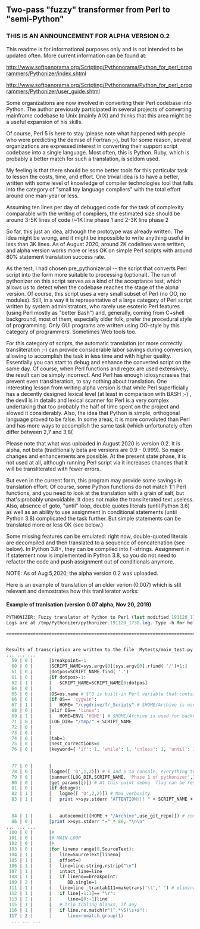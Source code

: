 ## Two-pass "fuzzy" transformer from Perl to "semi-Python" 
### THIS IS AN ANNOUNCEMENT FOR ALPHA VERSION 0.2 

This readme is for informational purposes only and is not intended to be updated often. More current information can be found at:  

http://www.softpanorama.org/Scripting/Pythonorama/Python_for_perl_programmers/Pythonizer/index.shtml

http://www.softpanorama.org/Scripting/Pythonorama/Python_for_perl_programmers/Pythonizer/user_guide.shtml

Some organizations are now involved in converting their Perl codebase into Python. The author previously participated in several projects of converting mainframe codebase to Unix (mainly AIX) and thinks that this area might be a useful expansion of his skills. 
 
Of course, Perl 5 is here to stay (please note what happened with people who were predicting the demise of Fortran ;-), but for some reason, 
several organizations are expressed interest in converting their support script codebase into a single language. Most often, this is Python. 
Ruby, which is probably a better match for such a translation, is seldom used. 

My feeling is that there should be some better tools for this particular task to lessen the costs, time, and effort. One trivial idea is to have a better, written with some level of knowledge of compiler technologies tool that falls into the category of "small toy language compliers" with the total effort around one man-year or less. 

Assuming ten lines per day of debugged code for the task of complexity comparable with the writing of compilers, the estimated size should be around 3-5K lines of code (~1K line phase 1 and 2-3K line phase 2 

So far, this just an idea, although the prototype was already written. The idea might be wrong, and it might be impossible to write anything useful in less than 3K lines. As of August 2020, around 2K codelines were written, and alpha version works more or less OK on simple Perl scripts with around 80% statement translation success rate.

As the test, I  had chosen pre_pythonizer.pl -- the script that converts Perl script into the form more suitable to processing (optional). The run of pythonizer on this script serves as a kind of the acceptance test, which allows us to detect when the codebase reaches the stage of the alpha version.  Of course, this script uses a very small subset of Perl (no OO, no modules). Still, in a way it is representative of a large category of Perl script written by system administrators, who rarely use esoteric Perl features (using Perl mostly as "better Bash") and, generally, coming from C+shell background, most of them, especially older folk, prefer the procedural style of programming. Only GUI programs are written using OO-style by this category of programmers. Sometimes Web tools too. 

For this category of scripts, the automatic translation (or more correctly transliteration ;-) can provide considerable labor savings during conversion, allowing to accomplish the task in less time and with higher quality. Essentially you can start to debug and enhance the converted script on the same day. Of course,  when Perl functions and regex are used extensively, the result can be simply incorrect. And Perl has enough idiosyncrasies that prevent even transliteration, to say nothing about translation. One interesting lesson from writing alpha version is that while Perl superficially has a decently designed lexical level (at least in comparison with BASH ;-) , the devil is in details and lexical scanner for Perl is a very complex undertaking that too probably the half of time spent on the project and slowed it considerably.  Also, the idea that Python is simple, orthogonal language proved to be false. In some areas, it is more convoluted than Perl and has more ways to accomplish the same task (which unfortunately often differ between 2,7 and 3,8(   

Please note that what was uploaded in August 2020 is version 0.2. It is alpha, not beta (traditionally beta are versions are 0.9 - 0.999). So major changes and enhancements are possible. At the present state phase, it is not used at all, although running Perl script via it increases chances that it will be transliterated with fewer errors. 

But even in the current form, this program may provide some savings in translation effort. Of course, some Python functions do not match 1:1 Perl functions, and you need to look at the translation with a grain of salt,  but that's probably unavoidable. It does not make the transliterated text useless.  Also, absence of goto, "until" loop, double quotes literals (until Python 3.6) as well as an ability to use assignment in conditional statements (until Python 3.8) complicated the task further. But simple statements can be translated more or less OK (see below.)  

Some missing features can be emulated: right now, double-quoted literals are decompiled and then translated to a sequence of concatenation (see below). In Python 3.8+, they can be compiled into F-strings. Assignment in if statement now is implemented in Python 3.8, so you do not need to refactor the code and push assignment out of conditionals anymore. 

NOTE: As of Aug 5,2020, the alpha version 0.2 was uploaded. 

Here is an example of translation of an older verion (0.007) which is stll relevant and demostrates how this tranliterator works: 
    

#### Example of tranlsation (version 0.07 alpha, Nov 20, 2019) 

```Perl
PYTHONIZER: Fuzzy translator of Python to Perl (last modified 191120_1730) Running at 19/11/20 17:30
Logs are at /tmp/Pythonizer/pythonizer.191120_1730.log. Type -h for help.

================================================================================


Results of transcription are written to the file  Mytests/main_test.py
... ... ...
  59 | 0 |      |breakpoint=-1                                                            #Perl: $breakpoint=-1;
  60 | 0 |      |SCRIPT_NAME=sys.argv[0][sys.argv[0].rfind( '/')+1:]                      #Perl: $SCRIPT_NAME=substr($0,rindex($0,'/')+1);
  61 | 0 |      |dotpos=SCRIPT_NAME.find( '.')                                            #Perl: if( ($dotpos=index($SCRIPT_NAME,'.'))>-1 ) {
  61 | 0 |      |if dotpos>-1:
  62 | 1 |      |   SCRIPT_NAME=SCRIPT_NAME[0:dotpos]                                     #Perl: $SCRIPT_NAME=substr($SCRIPT_NAME,0,$dotpos);
  64 | 0 |      |
  65 | 0 |      |OS=os.name # $^O is built-in Perl variable that contains OS name         #Perl: $OS=$^O;
  66 | 0 |      |if OS== 'cygwin':                                                        #Perl: if($OS eq 'cygwin' ){
  67 | 1 |      |   HOME= "/cygdrive/f/_Scripts" # $HOME/Archive is used for backups      #Perl: $HOME="/cygdrive/f/_Scripts";
  68 | 0 |      |elif OS== 'linux':                                                       #Perl: }elsif($OS eq 'linux' ){
  69 | 1 |      |   HOME=ENV[ 'HOME'] # $HOME/Archive is used for backups                 #Perl: $HOME=ENV{'HOME'};
  71 | 0 |      |LOG_DIR= "/tmp/" + SCRIPT_NAME                                           #Perl: $LOG_DIR="/tmp/$SCRIPT_NAME";
  72 | 0 |      |
  73 | 0 |      |
  74 | 0 |      |tab=3                                                                    #Perl: $tab=3;
  75 | 0 |      |nest_corrections=0                                                       #Perl: $nest_corrections=0;
  76 | 0 |      |keyword={ 'if': 1, 'while': 1, 'unless': 1, 'until': 1, 'for': 1, 'foreach': 1, 'given': 1, 'when': 1, 'default': 1}
                                                                                          #Perl: %keyword=('if'=>1,'while'=>1,'unless'=>1, 'until'=>1,'for'=>1,'foreach'=
                                                                                          #Cont: >1,'given'=>1,'when'=>1,'default'=>1);
  77 | 0 |      |
  78 | 0 |      |logme([ 'D',1,2)]) # E and S to console, everything to the log.          #Perl: logme('D',1,2);
  79 | 0 |      |banner([LOG_DIR,SCRIPT_NAME, 'Phase 1 of pythonizer',30)]) # Opens SYSLOG and print STDERRs banner; parameter 4 is log retention period #Perl: banner($LOG_DIR,$SCRIPT_NAME,'Phase 1 of pythonizer',30);
  80 | 0 |      |get_params([)]) # At this point debug  flag can be reset                 #Perl: get_params();
  81 | 0 |      |if debug>0:                                                              #Perl: if( $debug>0 ){
  82 | 1 |      |   logme([ 'D',2,2)]) # Max verbosity                                    #Perl: logme('D',2,2);
  83 | 1 |      |   print >>sys.stderr "ATTENTION!!! " + SCRIPT_NAME + " is working in debugging mode " + debug + " with autocommit of source to " + HOME + "/Archive\n"
                                                                                          #Perl: print STDERR "ATTENTION!!! $SCRIPT_NAME is working in debugging mode $de
                                                                                          #Cont: bug with autocommit of source to $HOME/Archive\n";
  84 | 1 |      |   autocommit([HOME + "/Archive",use_git_repo)]) # commit source archive directory (which can be controlled by GIT) #Perl: autocommit("$HOME/Archive",$use_git_repo);
  86 | 0 |      |print >>sys.stderr "=" * 80, "\n\n"                                      #Perl: print STDERR  "=" x 80,"\n\n";
... ... ...
 100 | 0 |      |#
 101 | 0 |      |# MAIN LOOP
 102 | 0 |      |#
 103 | 0 |      |for lineno range(0,SourceText):                                          #Perl: for( $lineno=0; $lineno<@SourceText; $lineno++  ){
 104 | 1 |      |   line=SourceText[lineno]                                               #Perl: $line=$SourceText[$lineno];
 105 | 1 |      |   offset=0                                                              #Perl: $offset=0;
 106 | 1 |      |   line=line.string.rstrip("\n")                                         #Perl: chomp($line);
 107 | 1 |      |   intact_line=line                                                      #Perl: $intact_line=$line;
 108 | 1 |      |   if lineno==breakpoint:                                                #Perl: if( $lineno == $breakpoint ){
 109 | 2 |      |      DB.single=1                                                        #Perl: $DB::single = 1
 111 | 1 |      |   line=line _trantab111=maketrans('\t',' ') # eliminate \t              #Perl: $line=~tr/\t/ /;
 112 | 1 |      |   if line[-1:1]== "\r":                                                 #Perl: if( substr($line,-1,1) eq "\r" ){
 113 | 2 |      |      line=[0:-1]line                                                    #Perl: chop($line);
 115 | 1 |      |   # trip traling blanks, if any
 116 | 1 |      |   if line.re.match(r"(^.*\S)\s+$"):                                     #Perl: if( $line=~/(^.*\S)\s+$/ ){
 117 | 2 |      |      line=rematch.group(1)                                              #Perl: $line=$1;
  ... ... ...
```
